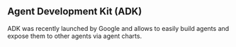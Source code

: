 ## Agent Development Kit (ADK)

ADK was recently launched by Google and allows to easily build agents and expose them to other agents via agent charts.